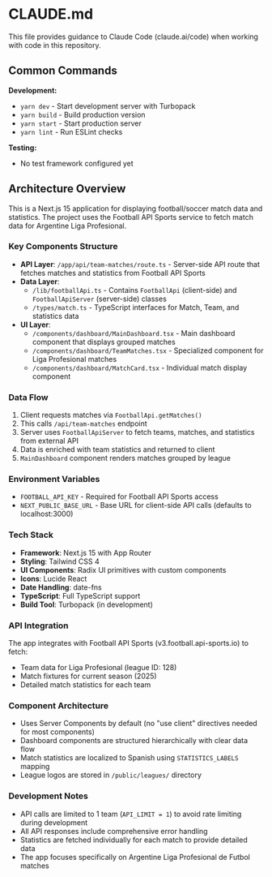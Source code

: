 # CLAUDE.md

This file provides guidance to Claude Code (claude.ai/code) when working with code in this repository.

## Common Commands

**Development:**
- `yarn dev` - Start development server with Turbopack
- `yarn build` - Build production version
- `yarn start` - Start production server
- `yarn lint` - Run ESLint checks

**Testing:**
- No test framework configured yet

## Architecture Overview

This is a Next.js 15 application for displaying football/soccer match data and statistics. The project uses the Football API Sports service to fetch match data for Argentine Liga Profesional.

### Key Components Structure

- **API Layer**: `/app/api/team-matches/route.ts` - Server-side API route that fetches matches and statistics from Football API Sports
- **Data Layer**: 
  - `/lib/footballApi.ts` - Contains `FootballApi` (client-side) and `FootballApiServer` (server-side) classes
  - `/types/match.ts` - TypeScript interfaces for Match, Team, and statistics data
- **UI Layer**: 
  - `/components/dashboard/MainDashboard.tsx` - Main dashboard component that displays grouped matches
  - `/components/dashboard/TeamMatches.tsx` - Specialized component for Liga Profesional matches
  - `/components/dashboard/MatchCard.tsx` - Individual match display component

### Data Flow

1. Client requests matches via `FootballApi.getMatches()`
2. This calls `/api/team-matches` endpoint
3. Server uses `FootballApiServer` to fetch teams, matches, and statistics from external API
4. Data is enriched with team statistics and returned to client
5. `MainDashboard` component renders matches grouped by league

### Environment Variables

- `FOOTBALL_API_KEY` - Required for Football API Sports access
- `NEXT_PUBLIC_BASE_URL` - Base URL for client-side API calls (defaults to localhost:3000)

### Tech Stack

- **Framework**: Next.js 15 with App Router
- **Styling**: Tailwind CSS 4
- **UI Components**: Radix UI primitives with custom components
- **Icons**: Lucide React
- **Date Handling**: date-fns
- **TypeScript**: Full TypeScript support
- **Build Tool**: Turbopack (in development)

### API Integration

The app integrates with Football API Sports (v3.football.api-sports.io) to fetch:
- Team data for Liga Profesional (league ID: 128)
- Match fixtures for current season (2025)
- Detailed match statistics for each team

### Component Architecture

- Uses Server Components by default (no "use client" directives needed for most components)
- Dashboard components are structured hierarchically with clear data flow
- Match statistics are localized to Spanish using `STATISTICS_LABELS` mapping
- League logos are stored in `/public/leagues/` directory

### Development Notes

- API calls are limited to 1 team (`API_LIMIT = 1`) to avoid rate limiting during development
- All API responses include comprehensive error handling
- Statistics are fetched individually for each match to provide detailed data
- The app focuses specifically on Argentine Liga Profesional de Futbol matches